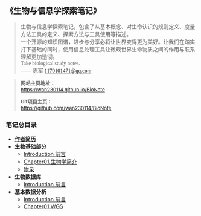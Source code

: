 <font face="楷体">

<h2>《生物与信息学探索笔记》</h2>

> 生物与信息学探索笔记，包含了从基本概念、对生命认识的规则定义、度量方法工具的定义、探索方法与工具使用等描述。  
> 一个开源的知识图谱，进步与分享必将让世界变得更为美好。让我们在踏实打下基础的同时，使用信息处理工具让微观世界生命物质之间的作用与联系理解更加透彻。  
> Take biological study notes.  
> —— 陈军 1170101471@qq.com 

</font>  

> <font font="等线" size="2">**网站主页地址：**   
> https://wan230114.github.io/BioNote  
>
> **Git项目主页：**   
> https://github.com/wan230114/BioNote  
>
<!-- > **快速开始：**  
> [>> BioNote使用方法](Usage.md) -->

</font>

<h3> 笔记总目录 </h3>

<!-- menu -->
* [**作者简历**](me.md)
* **生物基础部分**
    <!-- menu_base -->
    * [Introduction 前言](00.Base/Introduction.md)
    * [Chapter01.生物学简介](00.Base/Introduction.md)
    * [附录](00.Python/ChapterN_Appendix.md)
    <!-- menu_base -->
* **生物数据库**
    * [Introduction 前言](database.md)
* **基本数据分析**
    * [Introduction 前言](01.WGS/Introduction.md)
    * [Chapter01 WGS](01.BioInformation/Chapter01.WGS.md)
<!-- menu -->
